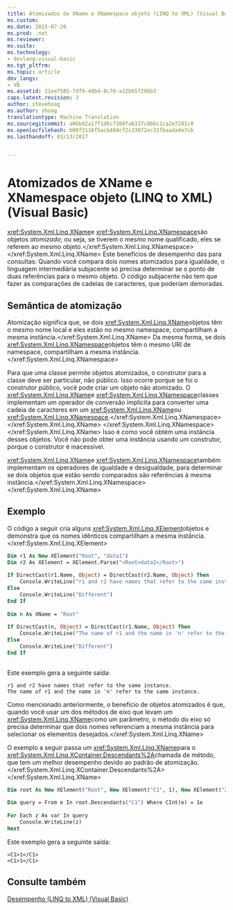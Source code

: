 ```yaml
---
title: Atomizados de XName e XNamespace objeto (LINQ to XML) (Visual Basic) | Documentos do Microsoft
ms.custom: 
ms.date: 2015-07-20
ms.prod: .net
ms.reviewer: 
ms.suite: 
ms.technology:
- devlang-visual-basic
ms.tgt_pltfrm: 
ms.topic: article
dev_langs:
- VB
ms.assetid: 21ee7585-7df9-40b4-8c76-a12bb5f29bb3
caps.latest.revision: 3
author: stevehoag
ms.author: shoag
translationtype: Machine Translation
ms.sourcegitcommit: a06bd2a17f1d6c7308fa6337c866c1ca2e7281c0
ms.openlocfilehash: b08f3116f5acb404cf2c33072ec31fbaada4e7cb
ms.lasthandoff: 03/13/2017


---
```

# <a name="atomized-xname-and-xnamespace-objects-linq-to-xml-visual-basic"></a>Atomizados de XName e XNamespace objeto (LINQ to XML) (Visual Basic)
<xref:System.Xml.Linq.XName>e <xref:System.Xml.Linq.XNamespace>são objetos *atomizado*; ou seja, se tiverem o mesmo nome qualificado, eles se referem ao mesmo objeto.</xref:System.Xml.Linq.XNamespace></xref:System.Xml.Linq.XName> Este benefícios de desempenho das para consultas: Quando você compara dois nomes atomizados para igualdade, o linguagem intermediária subjacente só precisa determinar se o ponto de duas referências para o mesmo objeto. O código subjacente não tem que fazer as comparações de cadeias de caracteres, que poderiam demoradas.  
  
## <a name="atomization-semantics"></a>Semântica de atomização  
 Atomização significa que, se dois <xref:System.Xml.Linq.XName>objetos têm o mesmo nome local e eles estão no mesmo namespace, compartilham a mesma instância.</xref:System.Xml.Linq.XName> Da mesma forma, se dois <xref:System.Xml.Linq.XNamespace>objetos têm o mesmo URI de namespace, compartilham a mesma instância.</xref:System.Xml.Linq.XNamespace>  
  
 Para que uma classe permite objetos atomizados, o construtor para a classe deve ser particular, não público. Isso ocorre porque se foi o construtor público, você pode criar um objeto não atomizado. O <xref:System.Xml.Linq.XName>e <xref:System.Xml.Linq.XNamespace>classes implementam um operador de conversão implícita para converter uma cadeia de caracteres em um <xref:System.Xml.Linq.XName>ou <xref:System.Xml.Linq.XNamespace>.</xref:System.Xml.Linq.XNamespace> </xref:System.Xml.Linq.XName> </xref:System.Xml.Linq.XNamespace> </xref:System.Xml.Linq.XName> Isso é como você obtém uma instância desses objetos. Você não pode obter uma instância usando um construtor, porque o construtor é inacessível.  
  
 <xref:System.Xml.Linq.XName>e <xref:System.Xml.Linq.XNamespace>também implementam os operadores de igualdade e desigualdade, para determinar se dois objetos que estão sendo comparados são referências à mesma instância.</xref:System.Xml.Linq.XNamespace></xref:System.Xml.Linq.XName>  
  
## <a name="example"></a>Exemplo  
 O código a seguir cria alguns <xref:System.Xml.Linq.XElement>objetos e demonstra que os nomes idênticos compartilham a mesma instância.</xref:System.Xml.Linq.XElement>  
  
```vb  
Dim r1 As New XElement("Root", "data1")  
Dim r2 As XElement = XElement.Parse("<Root>data2</Root>")  
  
If DirectCast(r1.Name, Object) = DirectCast(r2.Name, Object) Then  
    Console.WriteLine("r1 and r2 have names that refer to the same instance.")  
Else  
    Console.WriteLine("Different")  
End If  
  
Dim n As XName = "Root"  
  
If DirectCast(n, Object) = DirectCast(r1.Name, Object) Then  
    Console.WriteLine("The name of r1 and the name in 'n' refer to the same instance.")  
Else  
    Console.WriteLine("Different")  
End If  
  
```  
  
 Este exemplo gera a seguinte saída:  
  
```  
r1 and r2 have names that refer to the same instance.  
The name of r1 and the name in 'n' refer to the same instance.  
```  
  
 Como mencionado anteriormente, o benefício de objetos atomizados é que, quando você usar um dos métodos de eixo que levam um <xref:System.Xml.Linq.XName>como um parâmetro, o método do eixo só precisa determinar que dois nomes referenciam a mesma instância para selecionar os elementos desejados.</xref:System.Xml.Linq.XName>  
  
 O exemplo a seguir passa um <xref:System.Xml.Linq.XName>para o <xref:System.Xml.Linq.XContainer.Descendants%2A>chamada de método, que tem um melhor desempenho devido ao padrão de atomização.</xref:System.Xml.Linq.XContainer.Descendants%2A> </xref:System.Xml.Linq.XName>  
  
```vb  
Dim root As New XElement("Root", New XElement("C1", 1), New XElement("Z1", New XElement("C1", 2), New XElement("C1", 1)))  
  
Dim query = From e In root.Descendants("C1") Where CInt(e) = 1e  
  
For Each z As var In query  
    Console.WriteLine(z)  
Next  
```  
  
 Este exemplo gera a seguinte saída:  
  
```  
<C1>1</C1>  
<C1>1</C1>  
```  
  
## <a name="see-also"></a>Consulte também  
 [Desempenho (LINQ to XML) (Visual Basic)](../../../../visual-basic/programming-guide/concepts/linq/performance-linq-to-xml.md)
